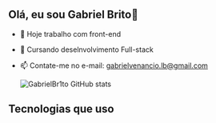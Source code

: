 ## Olá, eu sou Gabriel Brito👋

- 🔭 Hoje trabalho com front-end
- 🌱 Cursando deselnvolvimento Full-stack
- 📫 Contate-me no e-mail: gabrielvenancio.lb@gmail.com 

  ![GabrielBr1to GitHub stats](https://github-readme-stats.vercel.app/api?username=GabrielBr1to&show_icons=true&theme=radical)

## Tecnologias que uso
<div style="display: inline-block"><br/>
    <img align="center" alt"Html5" src"https://img.shields.io/badge/HTML5-E34F26?style=for-the-badge&logo=html5&logoColor=white" />
    <img align="center" alt"CSS" src"https://img.shields.io/badge/CSS3-1572B6?style=for-the-badge&logo=css3&logoColor=white"/>
    <img align="center" alt"JavaScript" src"https://img.shields.io/badge/JavaScript-F7DF1E?style=for-the-badge&logo=javascript&logoColor=black"/>
    <img align="center" alt"Sass" src"https://img.shields.io/badge/Sass-CC6699?style=for-the-badge&logo=sass&logoColor=white"/>
    <img align="center" alt"Bootstrap" src"https://img.shields.io/badge/Bootstrap-563D7C?style=for-the-badge&logo=bootstrap&logoColor=white"/>
    </div>
